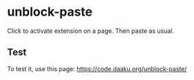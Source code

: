 # unblock-paste

Click to activate extension on a page. Then paste as usual.

## Test

To test it, use this page:
https://code.daaku.org/unblock-paste/
